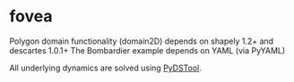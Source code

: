 # fovea
Polygon domain functionality (domain2D) depends on shapely 1.2+ and descartes 1.0.1+
The Bombardier example depends on YAML (via PyYAML)

All underlying dynamics are solved using [PyDSTool](http://github.com/robclewley/pydstool).